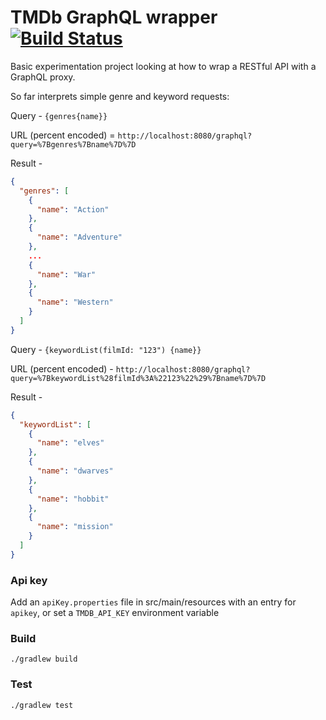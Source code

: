 # TMDb GraphQL wrapper [![Build Status](https://travis-ci.org/asherjames/tmdb-graphql-wrapper.svg?branch=master)](https://travis-ci.org/asherjames/tmdb-graphql-wrapper)
Basic experimentation project looking at how to wrap a RESTful API with a GraphQL proxy.
  
So far interprets simple genre and keyword requests:

Query - `{genres{name}}`

URL (percent encoded) = `http://localhost:8080/graphql?query=%7Bgenres%7Bname%7D%7D`

Result - 
```json
{
  "genres": [
    {
      "name": "Action"
    },
    {
      "name": "Adventure"
    },
    ...
    {
      "name": "War"
    },
    {
      "name": "Western"
    }
  ]
}
```



Query - `{keywordList(filmId: "123") {name}}`

URL (percent encoded) - `http://localhost:8080/graphql?query=%7BkeywordList%28filmId%3A%22123%22%29%7Bname%7D%7D`

Result - 
```json
{
  "keywordList": [
    {
      "name": "elves"
    },
    {
      "name": "dwarves"
    },
    {
      "name": "hobbit"
    },
    {
      "name": "mission"
    }
  ]
}
```

### Api key
Add an `apiKey.properties` file in src/main/resources with an entry for `apikey`, or set a `TMDB_API_KEY` environment variable

### Build

`./gradlew build`


### Test

`./gradlew test`
